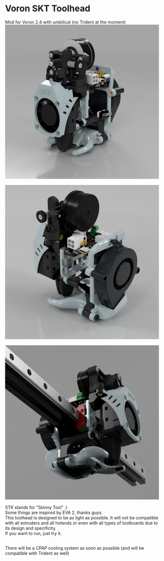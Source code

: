 # Voron SKT Toolhead
Mod for Voron 2.4 with umbilical (no Trident at the moment)
<br/>
![Alt text](./Images/skt_1.jpg)<br/>
<br/>
![Alt text](./Images/skt_2.jpg)<br/>
<br/>
![Alt text](./Images/skt_3.jpg)<br/>


STK stands for "Skinny Tool" :)<br/>
Some things are inspired by EVA 2, thanks guys.<br/>
This toolhead is designed to be as light as possible. It will not be compatible with all extruders and all hotends or even with all types of toolboards due to its design and specificity.<br/>
If you want to run, just try it.<br/><br/>

There will be a CPAP cooling system as soon as possible (and will be compatible with Trident as well)